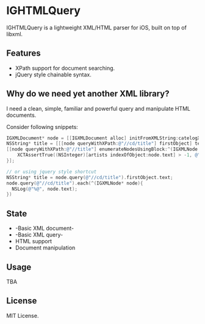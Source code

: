 
# IGHTMLQuery

IGHTMLQuery is a lightweight XML/HTML parser for iOS, built on top of libxml.

## Features

- XPath support for document searching.
- jQuery style chainable syntax.

## Why do we need yet another XML library?

I need a clean, simple, familiar and powerful query and manipulate HTML documents. 

Consider following snippets:

```objective-c
IGXMLDocument* node = [[IGXMLDocument alloc] initFromXMLString:catelogXml encoding:NSUTF8StringEncoding];
NSString* title = [[[node queryWithXPath:@"//cd/title"] firstObject] text];
[[node queryWithXPath:@"//title"] enumerateNodesUsingBlock:^(IGXMLNode *node, NSUInteger idx, BOOL *stop) {
    XCTAssertTrue((NSInteger)[artists indexOfObject:node.text] > -1, @"should be valid artist");
}];

// or using jquery style shortcut
NSString* title = node.query(@"//cd/title").firstObject.text;
node.query(@"//cd/title").each(^(IGXMLNode* node){ 
  NSLog(@"%@", node.text);
})

```

## State

- -Basic XML document-
- -Basic XML query-
- HTML support
- Document manipulation

## Usage

TBA

## License

MIT License.